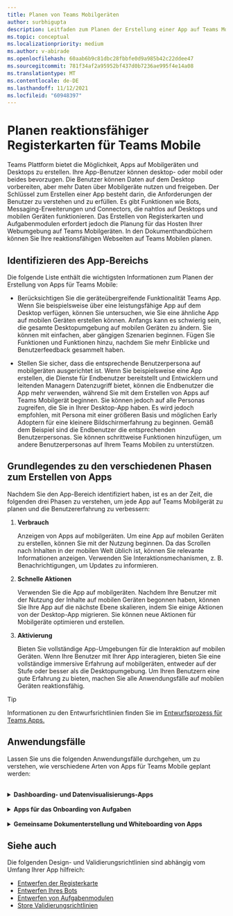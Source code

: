 ```yaml
---
title: Planen von Teams Mobilgeräten
author: surbhigupta
description: Leitfaden zum Planen der Erstellung einer App auf Teams Mobilgeräten
ms.topic: conceptual
ms.localizationpriority: medium
ms.author: v-abirade
ms.openlocfilehash: 60aab6b9c81dbc28fbbfe0d9a985b42c22ddee47
ms.sourcegitcommit: 781f34af2a95952bf437d0b7236ae995f4e14a08
ms.translationtype: MT
ms.contentlocale: de-DE
ms.lasthandoff: 11/12/2021
ms.locfileid: "60948397"
---
```

# <a name="plan-responsive-tabs-for-teams-mobile"></a>Planen reaktionsfähiger Registerkarten für Teams Mobile

 Teams Plattform bietet die Möglichkeit, Apps auf Mobilgeräten und Desktops zu erstellen. Ihre App-Benutzer können desktop- oder mobil oder beides bevorzugen. Die Benutzer können Daten auf dem Desktop vorbereiten, aber mehr Daten über Mobilgeräte nutzen und freigeben. Der Schlüssel zum Erstellen einer App besteht darin, die Anforderungen der Benutzer zu verstehen und zu erfüllen. Es gibt Funktionen wie Bots, Messaging-Erweiterungen und Connectors, die nahtlos auf Desktops und mobilen Geräten funktionieren. Das Erstellen von Registerkarten und Aufgabenmodulen erfordert jedoch die Planung für das Hosten Ihrer Webumgebung auf Teams Mobilgeräten. In den Dokumenthandbüchern können Sie Ihre reaktionsfähigen Webseiten auf Teams Mobilen planen.

## <a name="identify-apps-scope"></a>Identifizieren des App-Bereichs

Die folgende Liste enthält die wichtigsten Informationen zum Planen der Erstellung von Apps für Teams Mobile:

* Berücksichtigen Sie die geräteübergreifende Funktionalität Teams App. Wenn Sie beispielsweise über eine leistungsfähige App auf dem Desktop verfügen, können Sie untersuchen, wie Sie eine ähnliche App auf mobilen Geräten erstellen können. Anfangs kann es schwierig sein, die gesamte Desktopumgebung auf mobilen Geräten zu ändern. Sie können mit einfachen, aber gängigen Szenarien beginnen. Fügen Sie Funktionen und Funktionen hinzu, nachdem Sie mehr Einblicke und Benutzerfeedback gesammelt haben.

* Stellen Sie sicher, dass die entsprechende Benutzerpersona auf mobilgeräten ausgerichtet ist. Wenn Sie beispielsweise eine App erstellen, die Dienste für Endbenutzer bereitstellt und Entwicklern und leitenden Managern Datenzugriff bietet, können die Endbenutzer die App mehr verwenden, während Sie mit dem Erstellen von Apps auf Teams Mobilgerät beginnen. Sie können jedoch auf alle Personas zugreifen, die Sie in Ihrer Desktop-App haben. Es wird jedoch empfohlen, mit Persona mit einer größeren Basis und möglichen Early Adoptern für eine kleinere Bildschirmerfahrung zu beginnen. Gemäß dem Beispiel sind die Endbenutzer die entsprechenden Benutzerpersonas. Sie können schrittweise Funktionen hinzufügen, um andere Benutzerpersonas auf Ihrem Teams Mobilen zu unterstützen. 

## <a name="understand-different-stages-to-build-apps"></a>Grundlegendes zu den verschiedenen Phasen zum Erstellen von Apps

Nachdem Sie den App-Bereich identifiziert haben, ist es an der Zeit, die folgenden drei Phasen zu verstehen, um jede App auf Teams Mobilgerät zu planen und die Benutzererfahrung zu verbessern:

1. **Verbrauch**

   Anzeigen von Apps auf mobilgeräten. Um eine App auf mobilen Geräten zu erstellen, können Sie mit der Nutzung beginnen. Da das Scrollen nach Inhalten in der mobilen Welt üblich ist, können Sie relevante Informationen anzeigen. Verwenden Sie Interaktionsmechanismen, z. B. Benachrichtigungen, um Updates zu informieren.

2. **Schnelle Aktionen**

   Verwenden Sie die App auf mobilgeräten. Nachdem Ihre Benutzer mit der Nutzung der Inhalte auf mobilen Geräten begonnen haben, können Sie Ihre App auf die nächste Ebene skalieren, indem Sie einige Aktionen von der Desktop-App migrieren. Sie können neue Aktionen für Mobilgeräte optimieren und erstellen.

3. **Aktivierung**

   Bieten Sie vollständige App-Umgebungen für die Interaktion auf mobilen Geräten. Wenn Ihre Benutzer mit Ihrer App interagieren, bieten Sie eine vollständige immersive Erfahrung auf mobilgeräten, entweder auf der Stufe oder besser als die Desktopumgebung. Um Ihren Benutzern eine gute Erfahrung zu bieten, machen Sie alle Anwendungsfälle auf mobilen Geräten reaktionsfähig.

> [!TIP]
> Informationen zu den Entwurfsrichtlinien finden Sie im [Entwurfsprozess für Teams Apps.](design-teams-app-process.md)

## <a name="use-cases"></a>Anwendungsfälle

Lassen Sie uns die folgenden Anwendungsfälle durchgehen, um zu verstehen, wie verschiedene Arten von Apps für Teams Mobile geplant werden:

<br>

<details>

<summary><b>Dashboarding- und Datenvisualisierungs-Apps</b></summary>

Sie können verstehen, wie Sie reaktionsfähige Registerkarten für Dashboard- und Datenvisualisierungs-Apps auf Teams mobilen Plattform planen.

**Verbrauch**

In der ersten Phase können Sie die grundlegendste Nutzungserfahrung implementieren, um Daten anzuzeigen. Der Zweck jeder App in der Domäne besteht darin, Daten in Form von Visualisierungen anzuzeigen. In Ihrer App können Sie kürzlich angezeigte Visualisierungen auf dem Desktop oder eine Liste aller autorisierten Diagramme für die Benutzer anzeigen. Nachdem Sie Dashboards auf dem Desktop erstellt haben, können Benutzer über mobile Geräte auf die Informationen zugreifen. Sie können eine detaillierte Ansicht eines beliebigen Diagramms anzeigen, das vom Benutzer als erweiterte Ansicht auf Ihren Registerkarten oder mithilfe von Aufgabenmodulen ausgewählt wurde.

Sie können die folgenden Informationen anzeigen: 

* Dashboards und Zusammenfassungen
* Visuelle Daten, Karten und Infografiken
* Diagramme, Diagramme und Tabellen 

![Nutzung von Dashboard- und Datenvisualisierungs-Apps](../../assets/images/app-fundamentals/dashboarding-and-data-visualization-apps-consumption.png)

**Schnelle Aktionen**

In der zweiten Phase können die Benutzer über die Desktopoberfläche an den vorhandenen Diagrammen und visuellen Darstellungen arbeiten. Sie können die folgenden Aktionen einführen:

* Inhalt durchsuchen
* Filtern von Daten
* Erstellen von Lesezeichen

![Schnelle Aktionen für Dashboard- und Datenvisualisierungs-Apps](../../assets/images/app-fundamentals/dashboarding-and-data-visualization-apps-quick-actions.png)

**Aktivierung**

In der dritten Phase können Benutzer Inhalte wie Diagramme und Grafiken von Grund auf neu erstellen. Stellen Sie sicher, dass Sie alle Funktionen in Ihrer App für Mobilgeräte einführen. Sie können z. B. Aufgabenmodule verwenden, um auf bestimmte Datenelemente mit detaillierter Ansicht zuzugreifen.

Sie können benutzern folgenden Zugriff gewähren:
* Ändern von Titel und Beschreibung
* Einfügen von Datenelementen zum Erstellen von Visualisierungen
* Freigeben von Visualisierungen in einem Kanal- oder Gruppenchat

![Aktivieren von Dashboard- und Datenvisualisierungs-Apps](../../assets/images/app-fundamentals/dashboarding-and-data-visualization-apps-enablement.png)


<br>

</details>

<br>

<details>

<summary><b>Apps für das Onboarding von Aufgaben</b></summary>

Sie können verstehen, wie Sie reaktionsfähige Registerkarten für Taskboard-Apps auf Teams mobilen Plattform planen.

**Verbrauch**

In der ersten Phase kann Ihre App dem Benutzer die Aufgabenliste in einem vertikalen Stapel anzeigen. Wenn mehrere Kategorien von Vorgängen vorhanden sind, z. B. **"Vorgeschlagen",** **"Aktiv"** und **"Geschlossen",** stellen Sie Filter zum Anzeigen gruppierter Vorgänge oder als Kopfzeilen bereit, um die gruppierten Vorgänge anzuzeigen.

![Nutzung von Taskboard-Apps](../../assets/images/app-fundamentals/taskboarding-apps-consumption.png)

**Schnelle Aktionen**

In der zweiten Phase können Sie benutzern den folgenden App-Zugriff gewähren:
* Erstellen von Aufgaben oder Elementen mit den obligatorischen Feldern, um die kognitive Belastung der Benutzer zu verringern
* Ändern des Boardtyps oder der Ansicht
* Überprüfen von Aufgaben durch Erweitern der Ansicht
* Verwenden von Aufgabenmodulen zum Anzeigen einer detaillierten Ansicht
* Verschieben der Aufgaben in verschiedene Kategorien 
* Freigeben relevanter Aufgaben in Chats und Kanälen über E-Mails und Aktivitätsfeed

![Schnelle Aktionen für Taskboard-Apps](../../assets/images/app-fundamentals/taskboarding-apps-quick-actions.png)

**Aktivierung**

In der dritten Phase können Sie die Benutzerfreundlichkeit mit den folgenden Aktivitäten aktivieren:
* Hinzufügen neuer Projekte und Boards
* Hinzufügen und Ändern verschiedener Kategorien, z. B. **"Proposed",** **"Active"** und **"Closed"**
* Konfigurieren der Aufgaben für Kommentare, Anlagen und andere komplexe Features

![Aktivieren von Taskboard-Apps](../../assets/images/app-fundamentals/taskboarding-apps-enablement.png)
<br>

</details>

<br>

<details>

<summary><b>Gemeinsame Dokumenterstellung und Whiteboarding von Apps</b></summary>

Sie können verstehen, wie Sie reaktionsfähige Registerkarten für die gemeinsame Dokumenterstellung und Whiteboarding von Apps auf Teams mobilen Plattform planen.

**Verbrauch**

In der ersten Phase können Sie die Desktopumgebung in Betracht ziehen, um die Inhalte und Ressourcen in Ihrer App anzuzeigen.  Sie können die folgenden Funktionen anzeigen:

* Kommentare oder Feedback
* Vergrößern oder Verkleinern
* Aktuelle Phase oder Fortschritt eines ausstehenden Dokuments

![Nutzung von Apps für gemeinsame Dokumenterstellung und Whiteboarding](../../assets/images/app-fundamentals/coauthoring-and-whiteboarding-apps-consumption.png)

**Schnelle Aktionen**

In der zweiten Phase können Sie die folgenden Aktionen einführen:

* Erstellen eines neuen Board für die Zusammenarbeit oder neuer Dokumente zum Signieren
* Freigabe von Boards intern und auch für Gäste
* Konfigurieren von Administratorberechtigungen

> [!TIP]
> Sie machen Aktionen verfügbar, die einfach auf kleinen Bildschirmen angezeigt werden können.

![Schnelle Aktionen für die gemeinsame Dokumenterstellung und Whiteboarding von Apps](../../assets/images/app-fundamentals/coauthoring-and-whiteboarding-apps-quick-actions.png)

**Aktivierung**

In der dritten Phase bieten Sie Ihren Benutzern eine vollständige Benutzererfahrung. Sie können die Benutzerfreundlichkeit mit den folgenden Aktivitäten aktivieren:

* Hinzufügen von Text, Formen und Kurznotizen
* Navigieren um Inhalte
* Hinzufügen von Ebenen und Filtern
* Löschen, Rückgängigmachen und Wiederholen von Vorgängen
* Greifen Sie mit JS SDK-APIs auf Kamera und Mikrofon zu. Weitere Informationen zu Gerätefunktionen finden Sie in der [Übersicht über die Gerätefunktionen.](../device-capabilities/device-capabilities-overview.md)

![Gemeinsame Dokumenterstellung und Aktivierung von Whiteboarding-Apps](../../assets/images/app-fundamentals/coauthoring-and-whiteboarding-apps-enablement.png)

<br>

</details>

## <a name="see-also"></a>Siehe auch

Die folgenden Design- und Validierungsrichtlinien sind abhängig vom Umfang Ihrer App hilfreich:

* [Entwerfen der Registerkarte](../../tabs/design/tabs.md)
* [Entwerfen Ihres Bots](../../bots/design/bots.md)
* [Entwerfen von Aufgabenmodulen](../..//task-modules-and-cards/task-modules/design-teams-task-modules.md)
* [Store Validierungsrichtlinien](../deploy-and-publish/appsource/prepare/teams-store-validation-guidelines.md)
